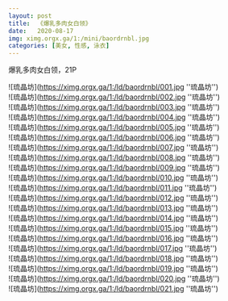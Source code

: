 ```yaml
---
layout: post
title:  《爆乳多肉女白领》
date:   2020-08-17
img: ximg.orgx.ga/1:/mini/baordrnbl.jpg
categories: [美女, 性感, 泳衣]
---
```


爆乳多肉女白领，21P

![琉晶坊](https://ximg.orgx.ga/1:/ld/baordrnbl/001.jpg ''琉晶坊'') <br>
![琉晶坊](https://ximg.orgx.ga/1:/ld/baordrnbl/002.jpg ''琉晶坊'') <br>
![琉晶坊](https://ximg.orgx.ga/1:/ld/baordrnbl/003.jpg ''琉晶坊'') <br>
![琉晶坊](https://ximg.orgx.ga/1:/ld/baordrnbl/004.jpg ''琉晶坊'') <br>
![琉晶坊](https://ximg.orgx.ga/1:/ld/baordrnbl/005.jpg ''琉晶坊'') <br>
![琉晶坊](https://ximg.orgx.ga/1:/ld/baordrnbl/006.jpg ''琉晶坊'') <br>
![琉晶坊](https://ximg.orgx.ga/1:/ld/baordrnbl/007.jpg ''琉晶坊'') <br>
![琉晶坊](https://ximg.orgx.ga/1:/ld/baordrnbl/008.jpg ''琉晶坊'') <br>
![琉晶坊](https://ximg.orgx.ga/1:/ld/baordrnbl/009.jpg ''琉晶坊'') <br>
![琉晶坊](https://ximg.orgx.ga/1:/ld/baordrnbl/010.jpg ''琉晶坊'') <br>
![琉晶坊](https://ximg.orgx.ga/1:/ld/baordrnbl/011.jpg ''琉晶坊'') <br>
![琉晶坊](https://ximg.orgx.ga/1:/ld/baordrnbl/012.jpg ''琉晶坊'') <br>
![琉晶坊](https://ximg.orgx.ga/1:/ld/baordrnbl/013.jpg ''琉晶坊'') <br>
![琉晶坊](https://ximg.orgx.ga/1:/ld/baordrnbl/014.jpg ''琉晶坊'') <br>
![琉晶坊](https://ximg.orgx.ga/1:/ld/baordrnbl/015.jpg ''琉晶坊'') <br>
![琉晶坊](https://ximg.orgx.ga/1:/ld/baordrnbl/016.jpg ''琉晶坊'') <br>
![琉晶坊](https://ximg.orgx.ga/1:/ld/baordrnbl/017.jpg ''琉晶坊'') <br>
![琉晶坊](https://ximg.orgx.ga/1:/ld/baordrnbl/018.jpg ''琉晶坊'') <br>
![琉晶坊](https://ximg.orgx.ga/1:/ld/baordrnbl/019.jpg ''琉晶坊'') <br>
![琉晶坊](https://ximg.orgx.ga/1:/ld/baordrnbl/020.jpg ''琉晶坊'') <br>
![琉晶坊](https://ximg.orgx.ga/1:/ld/baordrnbl/021.jpg ''琉晶坊'') <br>
